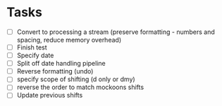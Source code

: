 # Tasks

- [ ] Convert to processing a stream (preserve formatting - numbers and spacing, reduce memory overhead)
- [ ] Finish test
- [ ] Specify date
- [ ] Split off date handling pipeline
- [ ] Reverse formatting (undo)
- [ ] specify scope of shifting (d only or dmy)
- [ ] reverse the order to match mockoons shifts
- [ ] Update previous shifts
